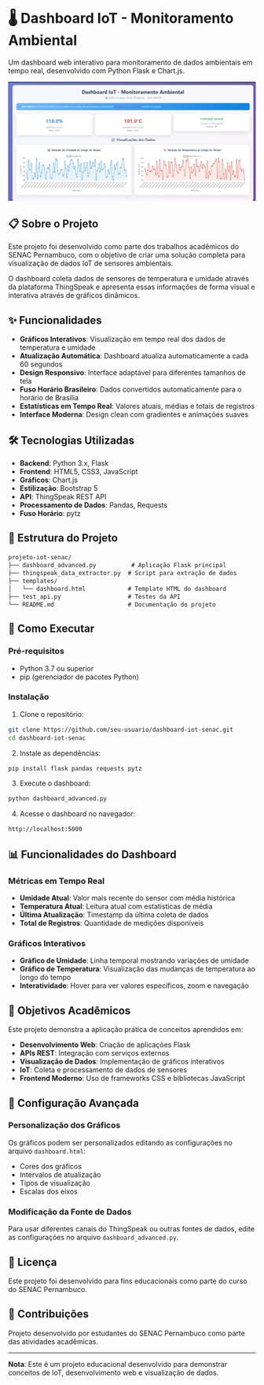 # 🌡️ Dashboard IoT - Monitoramento Ambiental

Um dashboard web interativo para monitoramento de dados ambientais em tempo real, desenvolvido com Python Flask e Chart.js.

![Dashboard Preview](dashboard-preview.png)

## 📋 Sobre o Projeto

Este projeto foi desenvolvido como parte dos trabalhos acadêmicos do SENAC Pernambuco, com o objetivo de criar uma solução completa para visualização de dados IoT de sensores ambientais.

O dashboard coleta dados de sensores de temperatura e umidade através da plataforma ThingSpeak e apresenta essas informações de forma visual e interativa através de gráficos dinâmicos.

## ✨ Funcionalidades

-  **Gráficos Interativos**: Visualização em tempo real dos dados de temperatura e umidade
-  **Atualização Automática**: Dashboard atualiza automaticamente a cada 60 segundos
-  **Design Responsivo**: Interface adaptável para diferentes tamanhos de tela
-  **Fuso Horário Brasileiro**: Dados convertidos automaticamente para o horário de Brasília
-  **Estatísticas em Tempo Real**: Valores atuais, médias e totais de registros
-  **Interface Moderna**: Design clean com gradientes e animações suaves

## 🛠️ Tecnologias Utilizadas

- **Backend**: Python 3.x, Flask
- **Frontend**: HTML5, CSS3, JavaScript
- **Gráficos**: Chart.js
- **Estilização**: Bootstrap 5
- **API**: ThingSpeak REST API
- **Processamento de Dados**: Pandas, Requests
- **Fuso Horário**: pytz

## 📁 Estrutura do Projeto

```
projeto-iot-senac/
├── dashboard_advanced.py          # Aplicação Flask principal
├── thingspeak_data_extractor.py  # Script para extração de dados
├── templates/
│   └── dashboard.html            # Template HTML do dashboard
├── test_api.py                   # Testes da API
└── README.md                     # Documentação do projeto
```

## 🚀 Como Executar

### Pré-requisitos

- Python 3.7 ou superior
- pip (gerenciador de pacotes Python)

### Instalação

1. Clone o repositório:
```bash
git clone https://github.com/seu-usuario/dashboard-iot-senac.git
cd dashboard-iot-senac
```

2. Instale as dependências:
```bash
pip install flask pandas requests pytz
```

3. Execute o dashboard:
```bash
python dashboard_advanced.py
```

4. Acesse o dashboard no navegador:
```
http://localhost:5000
```

## 📊 Funcionalidades do Dashboard

### Métricas em Tempo Real
- **Umidade Atual**: Valor mais recente do sensor com média histórica
- **Temperatura Atual**: Leitura atual com estatísticas de média
- **Última Atualização**: Timestamp da última coleta de dados
- **Total de Registros**: Quantidade de medições disponíveis

### Gráficos Interativos
- **Gráfico de Umidade**: Linha temporal mostrando variações de umidade
- **Gráfico de Temperatura**: Visualização das mudanças de temperatura ao longo do tempo
- **Interatividade**: Hover para ver valores específicos, zoom e navegação

## 🎯 Objetivos Acadêmicos

Este projeto demonstra a aplicação prática de conceitos aprendidos em:

- **Desenvolvimento Web**: Criação de aplicações Flask
- **APIs REST**: Integração com serviços externos
- **Visualização de Dados**: Implementação de gráficos interativos
- **IoT**: Coleta e processamento de dados de sensores
- **Frontend Moderno**: Uso de frameworks CSS e bibliotecas JavaScript

## 🔧 Configuração Avançada

### Personalização dos Gráficos
Os gráficos podem ser personalizados editando as configurações no arquivo `dashboard.html`:
- Cores dos gráficos
- Intervalos de atualização
- Tipos de visualização
- Escalas dos eixos

### Modificação da Fonte de Dados
Para usar diferentes canais do ThingSpeak ou outras fontes de dados, edite as configurações no arquivo `dashboard_advanced.py`.

## 📝 Licença

Este projeto foi desenvolvido para fins educacionais como parte do curso do SENAC Pernambuco.

## 👥 Contribuições

Projeto desenvolvido por estudantes do SENAC Pernambuco como parte das atividades acadêmicas.

---

**Nota**: Este é um projeto educacional desenvolvido para demonstrar conceitos de IoT, desenvolvimento web e visualização de dados.
